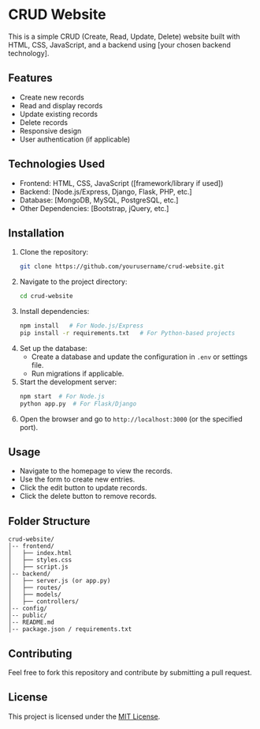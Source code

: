 # CRUD Website

This is a simple CRUD (Create, Read, Update, Delete) website built with HTML, CSS, JavaScript, and a backend using [your chosen backend technology].

## Features
- Create new records
- Read and display records
- Update existing records
- Delete records
- Responsive design
- User authentication (if applicable)

## Technologies Used
- Frontend: HTML, CSS, JavaScript ([framework/library if used])
- Backend: [Node.js/Express, Django, Flask, PHP, etc.]
- Database: [MongoDB, MySQL, PostgreSQL, etc.]
- Other Dependencies: [Bootstrap, jQuery, etc.]

## Installation

1. Clone the repository:
   ```sh
   git clone https://github.com/yourusername/crud-website.git
   ```
2. Navigate to the project directory:
   ```sh
   cd crud-website
   ```
3. Install dependencies:
   ```sh
   npm install   # For Node.js/Express
   pip install -r requirements.txt   # For Python-based projects
   ```
4. Set up the database:
   - Create a database and update the configuration in `.env` or settings file.
   - Run migrations if applicable.
5. Start the development server:
   ```sh
   npm start  # For Node.js
   python app.py  # For Flask/Django
   ```
6. Open the browser and go to `http://localhost:3000` (or the specified port).

## Usage
- Navigate to the homepage to view the records.
- Use the form to create new entries.
- Click the edit button to update records.
- Click the delete button to remove records.

## Folder Structure
```
crud-website/
│-- frontend/
│   ├── index.html
│   ├── styles.css
│   ├── script.js
│-- backend/
│   ├── server.js (or app.py)
│   ├── routes/
│   ├── models/
│   ├── controllers/
│-- config/
│-- public/
│-- README.md
│-- package.json / requirements.txt
```

## Contributing
Feel free to fork this repository and contribute by submitting a pull request.

## License
This project is licensed under the [MIT License](LICENSE).

